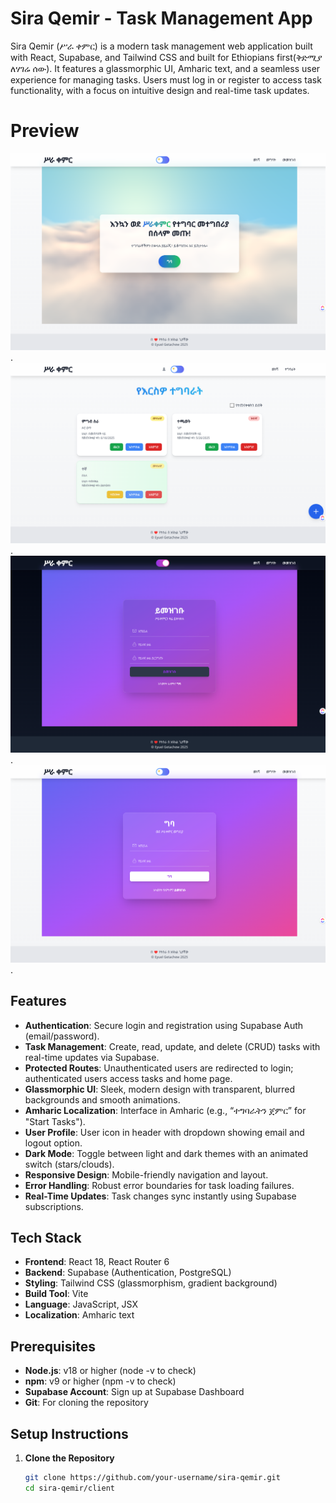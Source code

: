 # Sira Qemir - Task Management App

Sira Qemir (ሥራ ቀምር) is a modern task management web application built with React, Supabase, and Tailwind CSS and built for Ethiopians first(ቅድሚያ ለሃገሬ ሰው). It features a glassmorphic UI, Amharic text, and a seamless user experience for managing tasks. Users must log in or register to access task functionality, with a focus on intuitive design and real-time task updates.

# Preview

![Preview Screenshot 1](/client/public/assets/screenshot-landingpage-siraqemir.png).
![Preview Screenshot 2](/client/public/assets/screenshot-taskform-inaction-siraqemir.png).
![Preview Screenshot 3](/client/public/assets/screenshot-register-darkmode-siraqemir.png).
![Preview Screenshot 4](/client/public/assets/screenshot-login-siraqemir.png).


## Features

- **Authentication**: Secure login and registration using Supabase Auth (email/password).
- **Task Management**: Create, read, update, and delete (CRUD) tasks with real-time updates via Supabase.
- **Protected Routes**: Unauthenticated users are redirected to login; authenticated users access tasks and home page.
- **Glassmorphic UI**: Sleek, modern design with transparent, blurred backgrounds and smooth animations.
- **Amharic Localization**: Interface in Amharic (e.g., “ተግባራትን ጀምር” for "Start Tasks").
- **User Profile**: User icon in header with dropdown showing email and logout option.
- **Dark Mode**: Toggle between light and dark themes with an animated switch (stars/clouds).
- **Responsive Design**: Mobile-friendly navigation and layout.
- **Error Handling**: Robust error boundaries for task loading failures.
- **Real-Time Updates**: Task changes sync instantly using Supabase subscriptions.

## Tech Stack

- **Frontend**: React 18, React Router 6
- **Backend**: Supabase (Authentication, PostgreSQL)
- **Styling**: Tailwind CSS (glassmorphism, gradient background)
- **Build Tool**: Vite
- **Language**: JavaScript, JSX
- **Localization**: Amharic text

## Prerequisites

- **Node.js**: v18 or higher (node -v to check)
- **npm**: v9 or higher (npm -v to check)
- **Supabase Account**: Sign up at Supabase Dashboard
- **Git**: For cloning the repository

## Setup Instructions

1. **Clone the Repository**
   ```bash
   git clone https://github.com/your-username/sira-qemir.git
   cd sira-qemir/client